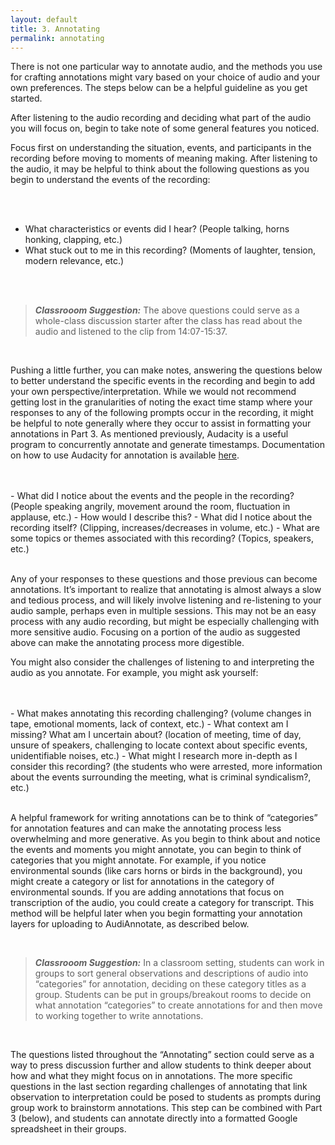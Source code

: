 ```yaml
---
layout: default
title: 3. Annotating
permalink: annotating
---
```

<!-- Add an essay or interpretive material below this line,
using HTML or markdown.  Do not modify this file above this line -->

There is not one particular way to annotate audio, and the methods you use for crafting annotations might vary based on your choice of audio and your own preferences. The steps below can be a helpful guideline as you get started. 
 
After listening to the audio recording and deciding what part of the audio you will focus on, begin to take note of some general features you noticed. 
 
Focus first on understanding the situation, events, and participants in the recording before moving to moments of meaning making.  After listening to the audio, it may be helpful to think about the following questions as you begin to understand the events of the recording: 

<br>



<br>

- What characteristics or events did I hear? (People talking, horns honking, clapping, etc.)
- What stuck out to me in this recording? (Moments of laughter, tension, modern relevance, etc.)

<br>

<br>


> **_Classrooom Suggestion:_** 
The above questions could serve as a whole-class discussion starter after the class has read about the audio and listened to the clip from 14:07-15:37.

<br>

Pushing a little further, you can make notes, answering the questions below to better understand the specific events in the recording and begin to add your own perspective/interpretation. While we would not recommend getting lost in the granularities of noting the exact time stamp where your responses to any of the following prompts occur in the recording, it might be helpful to note generally where they occur to assist in formatting your annotations in Part 3. As mentioned previously, Audacity is a useful program to concurrently annotate and generate timestamps. Documentation on how to use Audacity for annotation is available [here](https://hipstas.github.io/AudiAnnotate/documentation.html#supplemental). 

<br>


<br>
- What did I notice about the events and the people in the recording? (People speaking angrily, movement around the room, fluctuation in applause, etc.)
- How would I describe this?
- What did I notice about the recording itself? (Clipping, increases/decreases in volume, etc.)
- What are some topics or themes associated with this recording? (Topics, speakers, etc.)
<br>

<br>

Any of your responses to these questions and those previous can become annotations. It’s important to realize that annotating is almost always a slow and tedious process, and will likely involve listening and re-listening to your audio sample, perhaps even in multiple sessions. This may not be an easy process with any audio recording, but might be especially challenging with more sensitive audio. Focusing on a portion of the audio as suggested above can make the annotating process more digestible.

You might also consider the challenges of listening to and interpreting the audio as you annotate. 
For example, you might ask yourself: 

<br>

<br>
- What makes annotating this recording challenging? (volume changes in tape, emotional moments, lack of context, etc.)
- What context am I missing? What am I uncertain about? (location of meeting, time of day, unsure of speakers, challenging to locate context about specific events, unidentifiable noises, etc.)
- What might I research more in-depth as I consider this recording? (the students who were arrested, more information about the events surrounding the meeting, what is criminal syndicalism?, etc.)
<br>

<br>

A helpful framework for writing annotations can be  to think of “categories” for annotation features and can make the annotating process less overwhelming and more generative. As you begin to think about and notice the  events and moments you might annotate, you can begin to think of categories that you might annotate. For example, if you notice environmental sounds (like cars horns or birds in the background), you might create a  category or list for annotations in the category of environmental sounds. If you are adding annotations that focus on transcription of the audio, you could create a category for transcript. This method will be helpful later when you begin formatting your annotation layers for uploading to AudiAnnotate, as described below. 

<br>

> **_Classrooom Suggestion:_** 
In a classroom setting, students can work in groups to sort general observations and descriptions of audio into  “categories” for annotation, deciding on these category titles as a group. Students can be put in groups/breakout rooms to decide on what annotation “categories” to create annotations for and then move to working together to write annotations.
 
<br>

The questions listed throughout the “Annotating” section could serve as a way to press discussion further and allow students to think deeper about how and what they might focus on in annotations. The more specific questions in the last section regarding challenges of annotating that link observation to interpretation could be posed to students as prompts during group work to brainstorm annotations. This step can be combined with Part 3 (below), and students can annotate directly into a formatted Google spreadsheet in their groups. 
